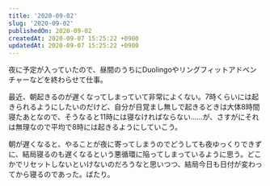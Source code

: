 ```yaml
---
title: '2020-09-02'
slug: '2020-09-02'
publishedOn: 2020-09-02
createdAt: 2020-09-07 15:25:22 +0900
updatedAt: 2020-09-07 15:25:22 +0900
---
```

夜に予定が入っていたので、昼間のうちにDuolingoやリングフィットアドベンチャーなどを終わらせて仕事。

最近、朝起きるのが遅くなってしまっていて非常によくない。7時くらいには起きられるようにしたいのだけど、自分が目覚まし無しで起きるときは大体8時間寝たあとなので、そうなると11時には寝なければならない……が、さすがにそれは無理なので平均で8時には起きるようにしていこう。

朝が遅くなると、やることが夜に寄ってしまうのでどうしても夜ゆっくりできずに、結局寝るのも遅くなるという悪循環に陥ってしまっているように思う。どこかでリセットしないといけないのだろうなと思いつつ、結局今日も日付が変わってから寝るのであった。ばたり。
